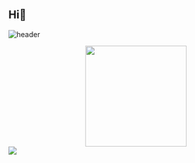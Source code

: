 ## Hi👋

![header](https://capsule-render.vercel.app/api?type=waving&color=timeAuto&fontAlign=50&fontAlignY=30&text=Youngdongbot&desc=developer&descAlign=70&descAlignY=55&height=200&fontSize=60&fontColor=ffffff)

<div id="header" align="center">
  <img src="https://media.giphy.com/media/https://www.reddit.com/r/reactiongifs/comments/3a8akf/my_cats_reaction_when_i_leave_home/?utm_source=share&utm_medium=web3x&utm_name=web3xcss&utm_term=1&utm_content=share_button/giphy.gif" width="200"/>
</div>


<img src="https://img.shields.io/badge/JAVA-FFCA28?style=flat-square&logo=JAVA&logoColor=white"/>




<!--
**imnjb/imnjb** is a ✨ _special_ ✨ repository because its `README.md` (this file) appears on your GitHub profile.

Here are some ideas to get you started:

- 🔭 I’m currently working on ...
- 🌱 I’m currently learning ...
- 👯 I’m looking to collaborate on ...
- 🤔 I’m looking for help with ...
- 💬 Ask me about ...
- 📫 How to reach me: ...
- 😄 Pronouns: ...
- ⚡ Fun fact: ...
-->
